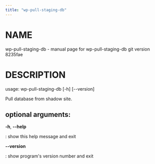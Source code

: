 ```yaml
---
title: "wp-pull-staging-db"
---
```



NAME
====

wp-pull-staging-db - manual page for wp-pull-staging-db git version
8235fae

DESCRIPTION
===========

usage: wp-pull-staging-db \[-h\] \[\--version\]

Pull database from shadow site.

optional arguments:
-------------------

**-h**, **\--help**

:   show this help message and exit

**\--version**

:   show program\'s version number and exit
